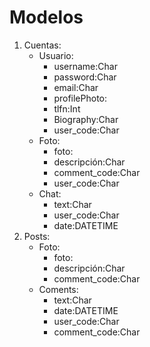 # Modelos

1. Cuentas:
   - Usuario:
        - username:Char
        - password:Char
        - email:Char
        - profilePhoto: 
        - tlfn:Int
        - Biography:Char 
        - user_code:Char
    - Foto:
        - foto:
        - descripción:Char
        - comment_code:Char
        - user_code:Char
    - Chat:
        - text:Char
        - user_code:Char
        - date:DATETIME
2. Posts:
   - Foto:
        - foto:
        - descripción:Char
        - comment_code:Char
    - Coments:
        - text:Char
        - date:DATETIME
        - user_code:Char
        - comment_code:Char